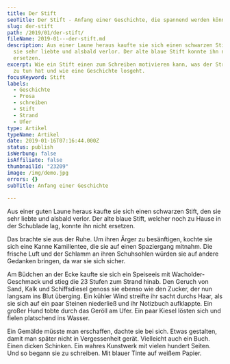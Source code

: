 ```yaml
---
title: Der Stift
seoTitle: Der Stift - Anfang einer Geschichte, die spannend werden könnte
slug: der-stift
path: /2019/01/der-stift/
fileName: 2019-01---der-stift.md
description: Aus einer Laune heraus kaufte sie sich einen schwarzen Stift, den
  sie sehr liebte und alsbald verlor. Der alte blaue Stift konnte ihn nicht
  ersetzen.
excerpt: Wie ein Stift einen zum Schreiben motivieren kann, was der Strand damit
  zu tun hat und wie eine Geschichte losgeht.
focusKeyword: Stift
labels:
  - Geschichte
  - Prosa
  - schreiben
  - Stift
  - Strand
  - Ufer
type: Artikel
typeName: Artikel
date: 2019-01-16T07:16:44.000Z
status: publish
isWerbung: false
isAffiliate: false
thumbnailId: "23209"
image: /img/demo.jpg
errors: {}
subTitle: Anfang einer Geschichte
  
---
```


Aus einer guten Laune heraus kaufte sie sich einen schwarzen Stift, den sie sehr
liebte und alsbald verlor. Der alte blaue Stift, welcher noch zu Hause in der
Schublade lag, konnte ihn nicht ersetzen.

Das brachte sie aus der Ruhe. Um ihren Ärger zu besänftigen, kochte sie sich
eine Kanne Kamillentee, die sie auf einen Spaziergang mitnahm. Die frische Luft
und der Schlamm an ihren Schuhsohlen würden sie auf andere Gedanken bringen, da
war sie sich sicher.

Am Büdchen an der Ecke kaufte sie sich ein Speiseeis mit Wacholder-Geschmack und
stieg die 23 Stufen zum Strand hinab. Den Geruch von Sand, Kalk und
Schiffsdiesel genoss sie ebenso wie den Zucker, der nun langsam ins Blut
überging. Ein kühler Wind streifte ihr sacht durchs Haar, als sie sich auf ein
paar Steinen niederließ und ihr Notizbuch aufklappte. Ein großer Hund tobte
durch das Geröll am Ufer. Ein paar Kiesel lösten sich und fielen platschend ins
Wasser.

Ein Gemälde müsste man erschaffen, dachte sie bei sich. Etwas gestalten, damit
man später nicht in Vergessenheit gerät. Vielleicht auch ein Buch. Einen dicken
Schinken. Ein wahres Kunstwerk mit vielen hundert Seiten. Und so begann sie zu
schreiben. Mit blauer Tinte auf weißem Papier.

  